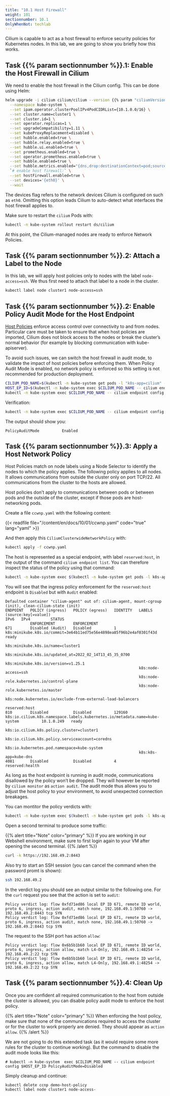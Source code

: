 ```yaml
---
title: "10.1 Host Firewall"
weight: 101
sectionnumber: 10.1
OnlyWhenNot: techlab
---
```



Cilium is capable to act as a host firewall to enforce security policies for Kubernetes nodes. In this lab, we are going to show you briefly how this works.


## Task {{% param sectionnumber %}}.1: Enable the Host Firewall in Cilium

We need to enable the host firewall in the Cilium config. This can be done using Helm:


```bash
helm upgrade -i cilium cilium/cilium --version {{% param "ciliumVersion.postUpgrade" %}} \
  --namespace kube-system \
  --set ipam.operator.clusterPoolIPv4PodCIDRList={10.1.0.0/16} \
  --set cluster.name=cluster1 \
  --set cluster.id=1 \
  --set operator.replicas=1 \
  --set upgradeCompatibility=1.11 \
  --set kubeProxyReplacement=disabled \
  --set hubble.enabled=true \
  --set hubble.relay.enabled=true \
  --set hubble.ui.enabled=true \
  --set prometheus.enabled=true \
  --set operator.prometheus.enabled=true \
  --set hubble.enabled=true \
  --set hubble.metrics.enabled="{dns,drop:destinationContext=pod;sourceContext=pod,tcp,flow,port-distribution,icmp,http:destinationContext=pod}" \
  `# enable host firewall:` \
  --set hostFirewall.enabled=true \
  --set devices='{eth0}' \
  --wait
```

The devices flag refers to the network devices Cilium is configured on such as `eth0`. Omitting this option leads Cilium to auto-detect what interfaces the host firewall applies to.

Make sure to restart the `cilium` Pods with:

```bash
kubectl -n kube-system rollout restart ds/cilium
```

At this point, the Cilium-managed nodes are ready to enforce Network Policies.


## Task {{% param sectionnumber %}}.2: Attach a Label to the Node

In this lab, we will apply host policies only to nodes with the label `node-access=ssh`. We thus first need to attach that label to a node in the cluster.

```bash
kubectl label node cluster1 node-access=ssh
```


## Task {{% param sectionnumber %}}.2: Enable Policy Audit Mode for the Host Endpoint

[Host Policies](https://docs.cilium.io/en/latest/policy/language/#hostpolicies) enforce access control over connectivity to and from nodes. Particular care must be taken to ensure that when host policies are imported, Cilium does not block access to the nodes or break the cluster’s normal behavior (for example by blocking communication with kube-apiserver).

To avoid such issues, we can switch the host firewall in audit mode, to validate the impact of host policies before enforcing them. When Policy Audit Mode is enabled, no network policy is enforced so this setting is not recommended for production deployment.

```bash
CILIUM_POD_NAME=$(kubectl -n kube-system get pods -l "k8s-app=cilium" -o jsonpath="{.items[?(@.spec.nodeName=='cluster1')].metadata.name}")
HOST_EP_ID=$(kubectl -n kube-system exec $CILIUM_POD_NAME -- cilium endpoint list -o jsonpath='{[?(@.status.identity.id==1)].id}')
kubectl -n kube-system exec $CILIUM_POD_NAME -- cilium endpoint config $HOST_EP_ID PolicyAuditMode=Enabled
```

Verification:

```bash
kubectl -n kube-system exec $CILIUM_POD_NAME -- cilium endpoint config $HOST_EP_ID | grep PolicyAuditMode
```

The output should show you:

```
PolicyAuditMode          Enabled
```


## Task {{% param sectionnumber %}}.3: Apply a Host Network Policy

Host Policies match on node labels using a Node Selector to identify the nodes to which the policy applies. The following policy applies to all nodes. It allows communications from outside the cluster only on port TCP/22. All communications from the cluster to the hosts are allowed.

Host policies don’t apply to communications between pods or between pods and the outside of the cluster, except if those pods are host-networking pods.

Create a file `ccwnp.yaml` with the following content:

{{< readfile file="/content/en/docs/10/01/ccwnp.yaml" code="true" lang="yaml" >}}

And then apply this `CiliumClusterwideNetworkPolicy` with:

```bash
kubectl apply -f ccwnp.yaml
```

The host is represented as a special endpoint, with label `reserved:host`, in the output of the command `cilium endpoint list`. You can therefore inspect the status of the policy using that command:

```bash
kubectl -n kube-system exec $(kubectl -n kube-system get pods -l k8s-app=cilium -o jsonpath='{.items[0].metadata.name}') -- cilium endpoint list
```
You will see that the ingress policy enforcement for the `reserved:host` endpoint is `Disabled` but with `Audit` enabled:

```
Defaulted container "cilium-agent" out of: cilium-agent, mount-cgroup (init), clean-cilium-state (init)
ENDPOINT   POLICY (ingress)   POLICY (egress)   IDENTITY   LABELS (source:key[=value])                                                  IPv6   IPv4         STATUS   
           ENFORCEMENT        ENFORCEMENT                                                                                                                   
671        Disabled (Audit)   Disabled          1          k8s:minikube.k8s.io/commit=3e64b11ed75e56e4898ea85f96b2e4af0301f43d                              ready   
                                                           k8s:minikube.k8s.io/name=cluster1                                                                        
                                                           k8s:minikube.k8s.io/updated_at=2022_02_14T13_45_35_0700                                                  
                                                           k8s:minikube.k8s.io/version=v1.25.1                                                                      
                                                           k8s:node-access=ssh                                                                                      
                                                           k8s:node-role.kubernetes.io/control-plane                                                                
                                                           k8s:node-role.kubernetes.io/master                                                                       
                                                           k8s:node.kubernetes.io/exclude-from-external-load-balancers                                              
                                                           reserved:host                                                                                            
810        Disabled           Disabled          129160     k8s:io.cilium.k8s.namespace.labels.kubernetes.io/metadata.name=kube-system          10.1.0.249   ready   
                                                           k8s:io.cilium.k8s.policy.cluster=cluster1                                                                
                                                           k8s:io.cilium.k8s.policy.serviceaccount=coredns                                                          
                                                           k8s:io.kubernetes.pod.namespace=kube-system                                                              
                                                           k8s:k8s-app=kube-dns                                                                                     
4081       Disabled           Disabled          4          reserved:health                  
```


As long as the host endpoint is running in audit mode, communications disallowed by the policy won’t be dropped. They will however be reported by `cilium monitor` as `action audit`. The audit mode thus allows you to adjust the host policy to your environment, to avoid unexpected connection breakages.

You can montitor the policy verdicts with:

```bash
kubectl -n kube-system exec $(kubectl -n kube-system get pods -l k8s-app=cilium -o jsonpath='{.items[0].metadata.name}') -- cilium monitor -t policy-verdict --related-to $HOST_EP_ID
```

Open a second terminal to produce some traffic:

{{% alert title="Note" color="primary" %}}
If you are working in our Webshell environment, make sure to first login again to your VM after opening the second terminal.
{{% /alert %}}

```bash
curl -k https://192.168.49.2:8443
```

Also try to start an SSH session (you can cancel the command when the password promt is shown):

```bash
ssh 192.168.49.2
```

In the verdict log you should see an output similar to the following one. For the `curl` request you see that the action is set to `audit`:

```
Policy verdict log: flow 0xfd71ed86 local EP ID 671, remote ID world, proto 6, ingress, action audit, match none, 192.168.49.1:50760 -> 192.168.49.2:8443 tcp SYN
Policy verdict log: flow 0xfd71ed86 local EP ID 671, remote ID world, proto 6, ingress, action audit, match none, 192.168.49.1:50760 -> 192.168.49.2:8443 tcp SYN
```

The request to the SSH port has action `allow`:

```
Policy verdict log: flow 0x6b5b1b60 local EP ID 671, remote ID world, proto 6, ingress, action allow, match L4-Only, 192.168.49.1:48254 -> 192.168.49.2:22 tcp SYN
Policy verdict log: flow 0x6b5b1b60 local EP ID 671, remote ID world, proto 6, ingress, action allow, match L4-Only, 192.168.49.1:48254 -> 192.168.49.2:22 tcp SYN
```


## Task {{% param sectionnumber %}}.4: Clean Up

Once you are confident all required communication to the host from outside the cluster is allowed, you can disable policy audit mode to enforce the host policy.

{{% alert title="Note" color="primary" %}}
When enforcing the host policy, make sure that none of the communications required to access the cluster or for the cluster to work properly are denied. They should appear as `action allow`.
{{% /alert %}}

We are not going to do this extended task (as it would require some more rules for the cluster to continue working). But the command to disable the audit mode looks like this:

```
# kubectl -n kube-system  exec $CILIUM_POD_NAME -- cilium endpoint config $HOST_EP_ID PolicyAuditMode=Disabled
```

Simply cleanup and continue:

```bash
kubectl delete ccnp demo-host-policy
kubectl label node cluster1 node-access-
```
